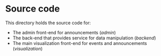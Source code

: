# Source code

This directory holds the source code for:

- The admin front-end for announcements (_admin_)
- The back-end that provides service for data manipulation (_backend_)
- The main visualization front-end for events and announcements (_visualization_)